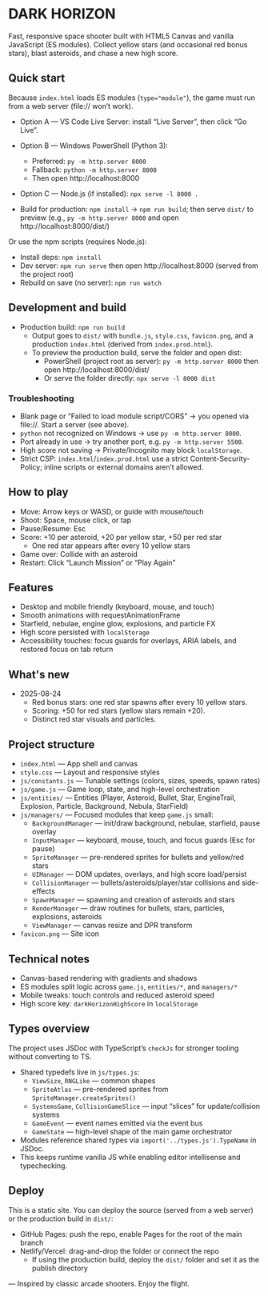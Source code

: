 # DARK HORIZON

Fast, responsive space shooter built with HTML5 Canvas and vanilla JavaScript (ES modules). Collect yellow stars (and occasional red bonus stars), blast asteroids, and chase a new high score.

## Quick start

Because `index.html` loads ES modules (`type="module"`), the game must run from a web server (file:// won’t work).

- Option A — VS Code Live Server: install “Live Server”, then click “Go Live”.
- Option B — Windows PowerShell (Python 3):
  - Preferred: `py -m http.server 8000`
  - Fallback: `python -m http.server 8000`
  - Then open http://localhost:8000
- Option C — Node.js (if installed): `npx serve -l 8000 .`

- Build for production: `npm install` → `npm run build`; then serve `dist/` to preview (e.g., `py -m http.server 8000` and open http://localhost:8000/dist/)

Or use the npm scripts (requires Node.js):

- Install deps: `npm install`
- Dev server: `npm run serve` then open http://localhost:8000 (served from the project root)
- Rebuild on save (no server): `npm run watch`

## Development and build

- Production build: `npm run build`
  - Output goes to `dist/` with `bundle.js`, `style.css`, `favicon.png`, and a production `index.html` (derived from `index.prod.html`).
  - To preview the production build, serve the folder and open dist:
    - PowerShell (project root as server): `py -m http.server 8000` then open http://localhost:8000/dist/
    - Or serve the folder directly: `npx serve -l 8000 dist`

### Troubleshooting

- Blank page or “Failed to load module script/CORS” → you opened via file://. Start a server (see above).
- `python` not recognized on Windows → use `py -m http.server 8000`.
- Port already in use → try another port, e.g. `py -m http.server 5500`.
- High score not saving → Private/Incognito may block `localStorage`.
- Strict CSP: `index.html`/`index.prod.html` use a strict Content-Security-Policy; inline scripts or external domains aren’t allowed.

## How to play

- Move: Arrow keys or WASD, or guide with mouse/touch
- Shoot: Space, mouse click, or tap
- Pause/Resume: Esc
- Score: +10 per asteroid, +20 per yellow star, +50 per red star
  - One red star appears after every 10 yellow stars
- Game over: Collide with an asteroid
- Restart: Click “Launch Mission” or “Play Again”

## Features

- Desktop and mobile friendly (keyboard, mouse, and touch)
- Smooth animations with requestAnimationFrame
- Starfield, nebulae, engine glow, explosions, and particle FX
- High score persisted with `localStorage`
- Accessibility touches: focus guards for overlays, ARIA labels, and restored focus on tab return

## What's new

- 2025-08-24
  - Red bonus stars: one red star spawns after every 10 yellow stars.
  - Scoring: +50 for red stars (yellow stars remain +20).
  - Distinct red star visuals and particles.

## Project structure

- `index.html` — App shell and canvas
- `style.css` — Layout and responsive styles
- `js/constants.js` — Tunable settings (colors, sizes, speeds, spawn rates)
- `js/game.js` — Game loop, state, and high-level orchestration
- `js/entities/` — Entities (Player, Asteroid, Bullet, Star, EngineTrail, Explosion, Particle, Background, Nebula, StarField)
- `js/managers/` — Focused modules that keep `game.js` small:
  - `BackgroundManager` — init/draw background, nebulae, starfield, pause overlay
  - `InputManager` — keyboard, mouse, touch, and focus guards (Esc for pause)
  - `SpriteManager` — pre-rendered sprites for bullets and yellow/red stars
  - `UIManager` — DOM updates, overlays, and high score load/persist
  - `CollisionManager` — bullets/asteroids/player/star collisions and side-effects
  - `SpawnManager` — spawning and creation of asteroids and stars
  - `RenderManager` — draw routines for bullets, stars, particles, explosions, asteroids
  - `ViewManager` — canvas resize and DPR transform
- `favicon.png` — Site icon

## Technical notes

- Canvas-based rendering with gradients and shadows
- ES modules split logic across `game.js`, `entities/*`, and `managers/*`
- Mobile tweaks: touch controls and reduced asteroid speed
- High score key: `darkHorizonHighScore` in `localStorage`

## Types overview

The project uses JSDoc with TypeScript’s `checkJs` for stronger tooling without converting to TS.

- Shared typedefs live in `js/types.js`:
  - `ViewSize`, `RNGLike` — common shapes
  - `SpriteAtlas` — pre-rendered sprites from `SpriteManager.createSprites()`
  - `SystemsGame`, `CollisionGameSlice` — input “slices” for update/collision systems
  - `GameEvent` — event names emitted via the event bus
  - `GameState` — high-level shape of the main game orchestrator
- Modules reference shared types via `import('../types.js').TypeName` in JSDoc.
- This keeps runtime vanilla JS while enabling editor intellisense and typechecking.

## Deploy

This is a static site. You can deploy the source (served from a web server) or the production build in `dist/`:

- GitHub Pages: push the repo, enable Pages for the root of the main branch
- Netlify/Vercel: drag-and-drop the folder or connect the repo
  - If using the production build, deploy the `dist/` folder and set it as the publish directory

— Inspired by classic arcade shooters. Enjoy the flight.
